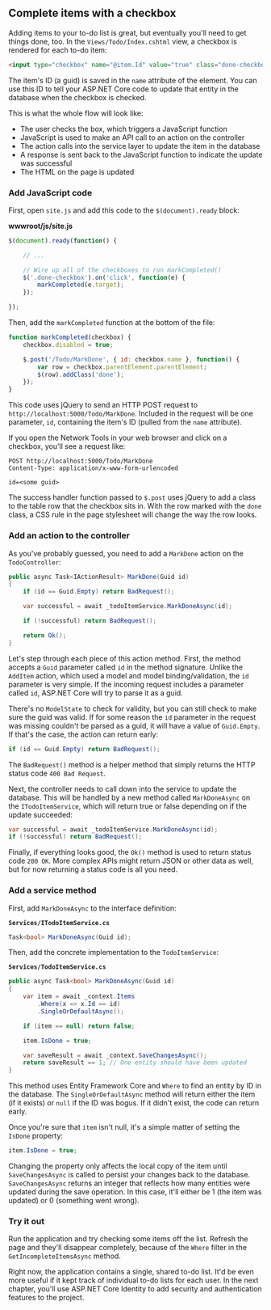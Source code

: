 ## Complete items with a checkbox

Adding items to your to-do list is great, but eventually you'll need to get things done, too. In the `Views/Todo/Index.cshtml` view, a checkbox is rendered for each to-do item:

```html
<input type="checkbox" name="@item.Id" value="true" class="done-checkbox">
```

The item's ID (a guid) is saved in the `name` attribute of the element. You can use this ID to tell your ASP.NET Core code to update that entity in the database when the checkbox is checked.

This is what the whole flow will look like:

* The user checks the box, which triggers a JavaScript function
* JavaScript is used to make an API call to an action on the controller
* The action calls into the service layer to update the item in the database
* A response is sent back to the JavaScript function to indicate the update was successful
* The HTML on the page is updated

### Add JavaScript code

First, open `site.js` and add this code to the `$(document).ready` block:

**wwwroot/js/site.js**

```javascript
$(document).ready(function() {

    // ...

    // Wire up all of the checkboxes to run markCompleted()
    $('.done-checkbox').on('click', function(e) {
        markCompleted(e.target);
    });

});
```

Then, add the `markCompleted` function at the bottom of the file:

```javascript
function markCompleted(checkbox) {
    checkbox.disabled = true;

    $.post('/Todo/MarkDone', { id: checkbox.name }, function() {
        var row = checkbox.parentElement.parentElement;
        $(row).addClass('done');
    });
}
```

This code uses jQuery to send an HTTP POST request to `http://localhost:5000/Todo/MarkDone`. Included in the request will be one parameter, `id`, containing the item's ID (pulled from the `name` attribute).

If you open the Network Tools in your web browser and click on a checkbox, you'll see a request like:

```
POST http://localhost:5000/Todo/MarkDone
Content-Type: application/x-www-form-urlencoded

id=<some guid>
```

The success handler function passed to `$.post` uses jQuery to add a class to the table row that the checkbox sits in. With the row marked with the `done` class, a CSS rule in the page stylesheet will change the way the row looks.

### Add an action to the controller

As you've probably guessed, you need to add a `MarkDone` action on the `TodoController`:

```csharp
public async Task<IActionResult> MarkDone(Guid id)
{
    if (id == Guid.Empty) return BadRequest();

    var successful = await _todoItemService.MarkDoneAsync(id);

    if (!successful) return BadRequest();

    return Ok();
}
```

Let's step through each piece of this action method. First, the method accepts a `Guid` parameter called `id` in the method signature. Unlike the `AddItem` action, which used a model and model binding/validation, the `id` parameter is very simple. If the incoming request includes a parameter called `id`, ASP.NET Core will try to parse it as a guid.

There's no `ModelState` to check for validity, but you can still check to make sure the guid was valid. If for some reason the `id` parameter in the request was missing couldn't be parsed as a guid, it will have a value of `Guid.Empty`. If that's the case, the action can return early:

```csharp
if (id == Guid.Empty) return BadRequest();
```

The `BadRequest()` method is a helper method that simply returns the HTTP status code `400 Bad Request`.

Next, the controller needs to call down into the service to update the database. This will be handled by a new method called `MarkDoneAsync` on the `ITodoItemService`, which will return true or false depending on if the update succeeded:

```csharp
var successful = await _todoItemService.MarkDoneAsync(id);
if (!successful) return BadRequest();
```

Finally, if everything looks good, the `Ok()` method is used to return status code `200 OK`. More complex APIs might return JSON or other data as well, but for now returning a status code is all you need.

### Add a service method

First, add `MarkDoneAsync` to the interface definition:

**`Services/ITodoItemService.cs`**

```csharp
Task<bool> MarkDoneAsync(Guid id);
```

Then, add the concrete implementation to the `TodoItemService`:

**`Services/TodoItemService.cs`**

```csharp
public async Task<bool> MarkDoneAsync(Guid id)
{
    var item = await _context.Items
        .Where(x => x.Id == id)
        .SingleOrDefaultAsync();

    if (item == null) return false;

    item.IsDone = true;

    var saveResult = await _context.SaveChangesAsync();
    return saveResult == 1; // One entity should have been updated
}
```

This method uses Entity Framework Core and `Where` to find an entity by ID in the database. The `SingleOrDefaultAsync` method will return either the item (if it exists) or `null` if the ID was bogus. If it didn't exist, the code can return early.

Once you're sure that `item` isn't null, it's a simple matter of setting the `IsDone` property:

```csharp
item.IsDone = true;
```

Changing the property only affects the local copy of the item until `SaveChangesAsync` is called to persist your changes back to the database. `SaveChangesAsync` returns an integer that reflects how many entities were updated during the save operation. In this case, it'll either be 1 (the item was updated) or 0 (something went wrong).

### Try it out

Run the application and try checking some items off the list. Refresh the page and they'll disappear completely, because of the `Where` filter in the `GetIncompleteItemsAsync` method.

Right now, the application contains a single, shared to-do list. It'd be even more useful if it kept track of individual to-do lists for each user. In the next chapter, you'll use ASP.NET Core Identity to add security and authentication features to the project.
